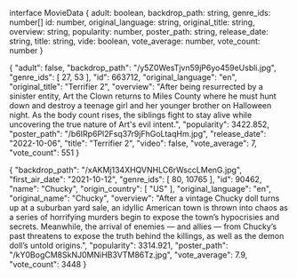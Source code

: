 <!-- movie/popular -->
interface MovieData {
    adult: boolean,
    backdrop_path: string,
    genre_ids: number[]
    id: number,
    original_language: string,
    original_title: string,
    overview: string,
    popularity: number,
    poster_path: string,
    release_date: string,
    title: string,
    vide: boolean,
    vote_average: number,
    vote_count: number
}

{
    "adult": false,
    "backdrop_path": "/y5Z0WesTjvn59jP6yo459eUsbli.jpg",
    "genre_ids": [
    27,
    53
    ],
    "id": 663712,
    "original_language": "en",
    "original_title": "Terrifier 2",
    "overview": "After being resurrected by a sinister entity, Art the Clown returns to Miles County where he must hunt down and destroy a teenage girl and her younger brother on Halloween night. As the body count rises, the siblings fight to stay alive while uncovering the true nature of Art's evil intent.",
    "popularity": 3422.852,
    "poster_path": "/b6IRp6Pl2Fsq37r9jFhGoLtaqHm.jpg",
    "release_date": "2022-10-06",
    "title": "Terrifier 2",
    "video": false,
    "vote_average": 7,
    "vote_count": 551
}

<!-- movie/popular -->


<!-- tv/popular -->
{
"backdrop_path": "/xAKMj134XHQVNHLC6rWsccLMenG.jpg",
"first_air_date": "2021-10-12",
"genre_ids": [
80,
10765
],
"id": 90462,
"name": "Chucky",
"origin_country": [
"US"
],
"original_language": "en",
"original_name": "Chucky",
"overview": "After a vintage Chucky doll turns up at a suburban yard sale, an idyllic American town is thrown into chaos as a series of horrifying murders begin to expose the town’s hypocrisies and secrets. Meanwhile, the arrival of enemies — and allies — from Chucky’s past threatens to expose the truth behind the killings, as well as the demon doll’s untold origins.",
"popularity": 3314.921,
"poster_path": "/kY0BogCM8SkNJ0MNiHB3VTM86Tz.jpg",
"vote_average": 7.9,
"vote_count": 3448
}
<!-- tv/popular -->
